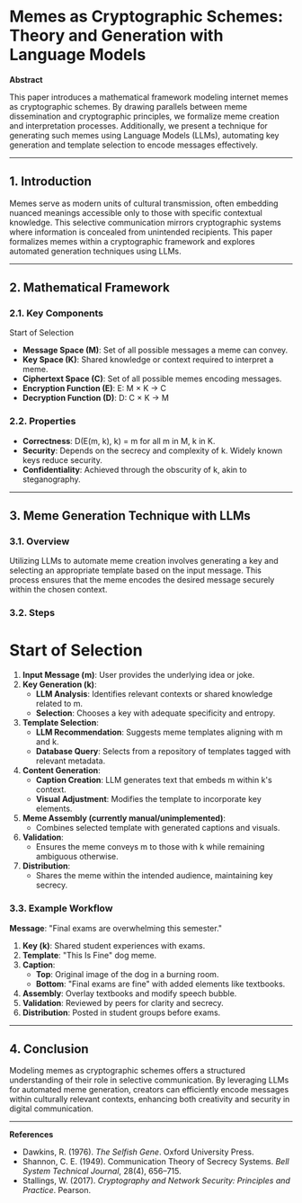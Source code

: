# Memes as Cryptographic Schemes: Theory and Generation with Language Models

**Abstract**

This paper introduces a mathematical framework modeling internet memes as cryptographic schemes. By drawing parallels between meme dissemination and cryptographic principles, we formalize meme creation and interpretation processes. Additionally, we present a technique for generating such memes using Language Models (LLMs), automating key generation and template selection to encode messages effectively.

---

## 1. Introduction

Memes serve as modern units of cultural transmission, often embedding nuanced meanings accessible only to those with specific contextual knowledge. This selective communication mirrors cryptographic systems where information is concealed from unintended recipients. This paper formalizes memes within a cryptographic framework and explores automated generation techniques using LLMs.

---

## 2. Mathematical Framework

### 2.1. Key Components
Start of Selection

- **Message Space (M)**: Set of all possible messages a meme can convey.
- **Key Space (K)**: Shared knowledge or context required to interpret a meme.
- **Ciphertext Space (C)**: Set of all possible memes encoding messages.
- **Encryption Function (E)**: E: M × K → C
- **Decryption Function (D)**: D: C × K → M

### 2.2. Properties

- **Correctness**: D(E(m, k), k) = m for all m in M, k in K.
- **Security**: Depends on the secrecy and complexity of k. Widely known keys reduce security.
- **Confidentiality**: Achieved through the obscurity of k, akin to steganography.

---

## 3. Meme Generation Technique with LLMs

### 3.1. Overview

Utilizing LLMs to automate meme creation involves generating a key and selecting an appropriate template based on the input message. This process ensures that the meme encodes the desired message securely within the chosen context.

### 3.2. Steps
# Start of Selection

1. **Input Message (m)**: User provides the underlying idea or joke.
2. **Key Generation (k)**:
   - **LLM Analysis**: Identifies relevant contexts or shared knowledge related to m.
   - **Selection**: Chooses a key with adequate specificity and entropy.
3. **Template Selection**:
   - **LLM Recommendation**: Suggests meme templates aligning with m and k.
   - **Database Query**: Selects from a repository of templates tagged with relevant metadata.
4. **Content Generation**:
   - **Caption Creation**: LLM generates text that embeds m within k's context.
   - **Visual Adjustment**: Modifies the template to incorporate key elements.
5. **Meme Assembly (currently manual/unimplemented)**:
   - Combines selected template with generated captions and visuals.
6. **Validation**:
   - Ensures the meme conveys m to those with k while remaining ambiguous otherwise.
7. **Distribution**:
   - Shares the meme within the intended audience, maintaining key secrecy.

### 3.3. Example Workflow

**Message**: "Final exams are overwhelming this semester."

1. **Key (k)**: Shared student experiences with exams.
2. **Template**: "This Is Fine" dog meme.
3. **Caption**:
   - **Top**: Original image of the dog in a burning room.
   - **Bottom**: "Final exams are fine" with added elements like textbooks.
4. **Assembly**: Overlay textbooks and modify speech bubble.
5. **Validation**: Reviewed by peers for clarity and secrecy.
6. **Distribution**: Posted in student groups before exams.

---

## 4. Conclusion

Modeling memes as cryptographic schemes offers a structured understanding of their role in selective communication. By leveraging LLMs for automated meme generation, creators can efficiently encode messages within culturally relevant contexts, enhancing both creativity and security in digital communication.

---

**References**

- Dawkins, R. (1976). *The Selfish Gene*. Oxford University Press.
- Shannon, C. E. (1949). Communication Theory of Secrecy Systems. *Bell System Technical Journal*, 28(4), 656–715.
- Stallings, W. (2017). *Cryptography and Network Security: Principles and Practice*. Pearson.
